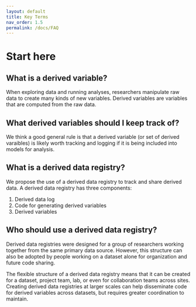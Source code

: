 ```yaml
---
layout: default
title: Key Terms 
nav_order: 1.5
permalink: /docs/FAQ
---
```


# Start here

## What is a derived variable? 
When exploring data and running analyses, researchers manipulate raw data to create many kinds of new variables. Derived variables are variables that are computed from the raw data.

## What derived variables should I keep track of? 
We think a good general rule is that a derived variable (or set of derived varaibles) is likely worth tracking and logging if it is being included into models for analysis.

## What is a derived data registry? 
We propose the use of a derived data registry to track and share derived data. A derived data registry has three components: 
1. Derived data log
2. Code for generating derived variables
3. Derived variables

## Who should use a derived data registry?
Derived data registries were designed for a group of researchers working together from the same primary data source. However, this structure can also be adopted by people working on a dataset alone for organization and future code sharing.

The flexible structure of a derived data registry means that it can be created for a dataset, project team, lab, or even for collaboration teams across sites. Creating derived data registries at larger scales can help disseminate code for derived variables across datasets, but requires greater coordination to maintain. 